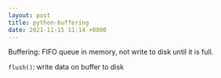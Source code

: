 ```yaml
---
layout: post
title: python-buffering
date: 2021-11-15 11:14 +0800
---
```


Buffering: FIFO queue in memory, not write to disk until it is full.  

`flush()`: write data on buffer to disk

